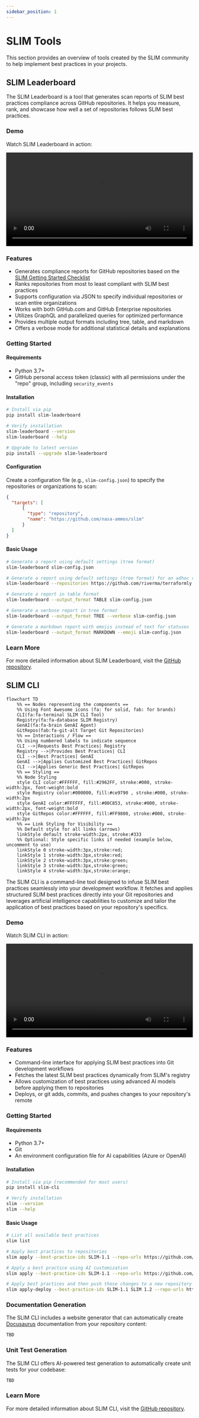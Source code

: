 ```yaml
---
sidebar_position: 1
---
```


# SLIM Tools

This section provides an overview of tools created by the SLIM community to help implement best practices in your projects.

## SLIM Leaderboard

The SLIM Leaderboard is a tool that generates scan reports of SLIM best practices compliance across GitHub repositories. It helps you measure, rank, and showcase how well a set of repositories follows SLIM best practices.

### Demo

Watch SLIM Leaderboard in action:

<video controls width="100%">
  <source src="/slim/img/slim-leaderboard-example.mov" type="video/quicktime" />
  Your browser does not support the video tag.
</video>

### Features

- Generates compliance reports for GitHub repositories based on the [SLIM Getting Started Checklist](https://nasa-ammos.github.io/slim/docs/guides/checklist#checklist)
- Ranks repositories from most to least compliant with SLIM best practices
- Supports configuration via JSON to specify individual repositories or scan entire organizations
- Works with both GitHub.com and GitHub Enterprise repositories
- Utilizes GraphQL and parallelized queries for optimized performance
- Provides multiple output formats including tree, table, and markdown
- Offers a verbose mode for additional statistical details and explanations

### Getting Started

#### Requirements

* Python 3.7+
* GitHub personal access token (classic) with all permissions under the "repo" group, including `security_events`

#### Installation

```bash
# Install via pip
pip install slim-leaderboard

# Verify installation
slim-leaderboard --version
slim-leaderboard --help

# Upgrade to latest version
pip install --upgrade slim-leaderboard
```

#### Configuration

Create a configuration file (e.g., `slim-config.json`) to specify the repositories or organizations to scan:

```json
{
  "targets": [
      {
        "type": "repository",
        "name": "https://github.com/nasa-ammos/slim"
      }
  ]
}
```

#### Basic Usage

```bash
# Generate a report using default settings (tree format)
slim-leaderboard slim-config.json

# Generate a report using default settings (tree format) for an adhoc repository
slim-leaderboard --repositories https://github.com/riverma/terraformly

# Generate a report in table format
slim-leaderboard --output_format TABLE slim-config.json

# Generate a verbose report in tree format
slim-leaderboard --output_format TREE --verbose slim-config.json

# Generate a markdown report with emojis instead of text for statuses
slim-leaderboard --output_format MARKDOWN --emoji slim-config.json
```

### Learn More

For more detailed information about SLIM Leaderboard, visit the [GitHub repository](https://github.com/nasa-ammos/slim-leaderboard).

## SLIM CLI

```mermaid
flowchart TD
    %% == Nodes representing the components ==
    %% Using Font Awesome icons (fa: for solid, fab: for brands)
    CLI(fa:fa-terminal SLIM CLI Tool)
    Registry(fa:fa-database SLIM Registry)
    GenAI(fa:fa-brain GenAI Agent)
    GitRepos(fab:fa-git-alt Target Git Repositories)
    %% == Interactions / Flow ==
    %% Using numbered labels to indicate sequence
    CLI -->|Requests Best Practices| Registry
    Registry -->|Provides Best Practices| CLI
    CLI -->|Best Practices| GenAI
    GenAI -->|Applies Customized Best Practices| GitRepos
    CLI -->|Applies Generic Best Practices| GitRepos
    %% == Styling ==
    %% Node Styling
    style CLI color:#FFFFFF, fill:#2962FF, stroke:#000, stroke-width:2px, font-weight:bold
    style Registry color:#000000, fill:#ce9790 , stroke:#000, stroke-width:2px
    style GenAI color:#FFFFFF, fill:#00C853, stroke:#000, stroke-width:2px, font-weight:bold
    style GitRepos color:#FFFFFF, fill:#FF9800, stroke:#000, stroke-width:2px
    %% == Link Styling for Visibility ==
    %% Default style for all links (arrows)
    linkStyle default stroke-width:2px, stroke:#333
    %% Optional: Style specific links if needed (example below, uncomment to use)
    linkStyle 0 stroke-width:3px,stroke:red;
    linkStyle 1 stroke-width:3px,stroke:red;
    linkStyle 2 stroke-width:3px,stroke:green;
    linkStyle 3 stroke-width:3px,stroke:green;
    linkStyle 4 stroke-width:3px,stroke:orange;
```

The SLIM CLI is a command-line tool designed to infuse SLIM best practices seamlessly into your development workflow. It fetches and applies structured SLIM best practices directly into your Git repositories and leverages artificial intelligence capabilities to customize and tailor the application of best practices based on your repository's specifics.

### Demo

Watch SLIM CLI in action:

<video controls width="100%">
  <source src="/slim/img/slim-cli-example.mp4" type="video/mp4" />
  Your browser does not support the video tag.
</video>

### Features

- Command-line interface for applying SLIM best practices into Git development workflows
- Fetches the latest SLIM best practices dynamically from SLIM's registry
- Allows customization of best practices using advanced AI models before applying them to repositories
- Deploys, or git adds, commits, and pushes changes to your repository's remote

### Getting Started

#### Requirements

* Python 3.7+
* Git
* An environment configuration file for AI capabilities (Azure or OpenAI)

#### Installation

```bash
# Install via pip (recommended for most users)
pip install slim-cli

# Verify installation
slim --version
slim --help
```

#### Basic Usage

```bash
# List all available best practices
slim list

# Apply best practices to repositories
slim apply --best-practice-ids SLIM-1.1 --repo-urls https://github.com/your-username/your-repo

# Apply a best practice using AI customization
slim apply --best-practice-ids SLIM-1.1 --repo-urls https://github.com/your-username/your-repo --use-ai azure/gpt-4o

# Apply best practices and then push those changes to a new repository branch on GitHub.com - all automatically
slim apply-deploy --best-practice-ids SLIM-1.1 SLIM 1.2 --repo-urls https://github.com/your-username/your-repo
```

### Documentation Generation

The SLIM CLI includes a website generator that can automatically create [Docusaurus](https://docusaurus.io/) documentation from your repository content:

```bash
TBD
```

### Unit Test Generation

The SLIM CLI offers AI-powered test generation to automatically create unit tests for your codebase:

```bash
TBD
```

### Learn More

For more detailed information about SLIM CLI, visit the [GitHub repository](https://github.com/nasa-ammos/slim-cli).
